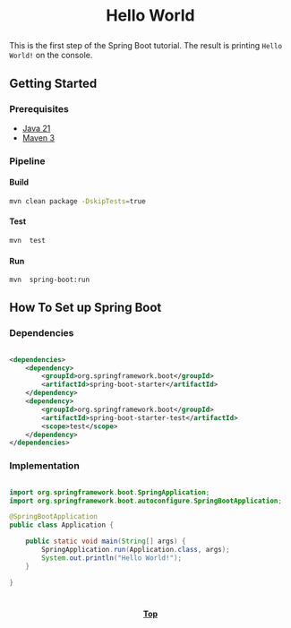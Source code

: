 # <p align="center">Hello World</p>

This is the first step of the Spring Boot tutorial. The result is printing `Hello World!` on the console.

## Getting Started

### Prerequisites

* [Java 21](https://www.oracle.com/java/technologies/downloads)
* [Maven 3](https://maven.apache.org/index.html)

### Pipeline

#### Build

```bash
mvn clean package -DskipTests=true
```

#### Test

```bash
mvn  test
```

#### Run

```bash
mvn  spring-boot:run
```

## How To Set up Spring Boot

### Dependencies

```xml

<dependencies>
    <dependency>
        <groupId>org.springframework.boot</groupId>
        <artifactId>spring-boot-starter</artifactId>
    </dependency>
    <dependency>
        <groupId>org.springframework.boot</groupId>
        <artifactId>spring-boot-starter-test</artifactId>
        <scope>test</scope>
    </dependency>
</dependencies>

```

### Implementation

```java

import org.springframework.boot.SpringApplication;
import org.springframework.boot.autoconfigure.SpringBootApplication;

@SpringBootApplication
public class Application {

    public static void main(String[] args) {
        SpringApplication.run(Application.class, args);
        System.out.println("Hello World!");
    }

}

```

#

**<p align="center">[Top](#hello-world)</p>**
